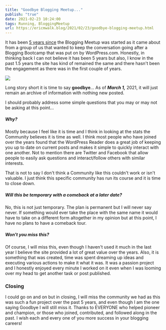 ```yaml
---
title: "Goodbye Blogging Meetup..."
publish: "true"
date: 2021-02-23 10:24:00
tags: Running, BloggingMeetup
url: https://ericmwalk.blog/2021/02/23/goodbye-blogging-meetup.html
---
```


It has been <a href="https://bloggingmeetup.com/welcome-to-the-bloggers-meetup/" target="_blank" rel="noreferrer noopener">5 years since</a> the Blogging Meetup was started as it came about from a group of us that wanted to keep the conversation going after a Blogging Bootcamp that was put on by WordPress.com. Honestly, in thinking back I can not believe it has been 5 years but also, I know in the past 1.5 years the site has kind of remained the same and there hasn't been the engagement as there was in the first couple of years.

![](https://ericmwalk.blog/uploads/2022/0f5d26375c.jpg)

Long story short it is time to say **goodbye**… As of ***March 1,*** 2021, it will just remain an archive of information with nothing new posted.

I should probably address some simple questions that you may or may not be asking at this point…
<br>
##### **Why?**
Mostly because I feel like it is time and I think in looking at the stats the Community believes it is time as well. I think most people who have joined over the years found that the WordPress Reader does a great job of keeping you up to date on current posts and makes it simple to quickly interact with one another. Not to mention there are Twitter and Facebook that allow people to easily ask questions and interact/follow others with similar interests.

That is not to say I don't think a Community like this couldn't work or isn't valuable. I just think this specific community has run its course and it is time to close down.
<br>
##### **Will this be temporary with a comeback at a later date?**
No, this is not just temporary. The plan is permanent but I will never say never. If something would ever take the place with the same name it would have to take on a different form altogether in my opinion but at this point, I have no plans to have a comeback tour.
<br>
##### **Won't you miss this?**
Of course, I will miss this, even though I haven't used it much in the last year I believe the site provided a lot of great value over the years. Also, it is something that was created, time was spent dreaming up ideas and executing various actions to make it what it was. It was a passion project and I honestly enjoyed every minute I worked on it even when I was looming over my head to get another task or post published.
<br>
### **Closing**
I could go on and on but in closing, I will miss the community we had as this was such a fun project over the past 5 years, and even though I am the one saying Goodbye I will still miss it. Thanks to EVERYONE who helped pioneer and champion, or those who joined, contributed, and followed along in the past. I wish each and every one of you more success in your blogging careers!
